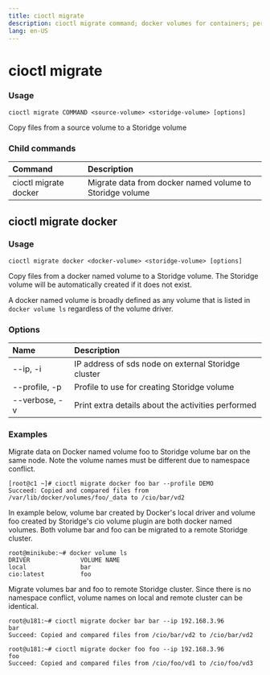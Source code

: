 ```yaml
---
title: cioctl migrate
description: cioctl migrate command; docker volumes for containers; persistent volumes for pods
lang: en-US
---
```


# cioctl migrate

<h3>Usage</h3>

`cioctl migrate COMMAND <source-volume> <storidge-volume> [options]`

Copy files from a source volume to a Storidge volume

<h3>Child commands</h3>

| Command               | Description                                                |
|:----------------------|:-----------------------------------------------------------|
| cioctl migrate docker | Migrate data from docker named volume to Storidge volume   |


## cioctl migrate docker

<h3>Usage</h3>

`cioctl migrate docker <docker-volume> <storidge-volume> [options]`

Copy files from a docker named volume to a Storidge volume. The Storidge volume will be automatically created if it does not exist.

A docker named volume is broadly defined as any volume that is listed in `docker volume ls` regardless of the volume driver.

<h3>Options</h3>

| Name             | Description                                          |
|:-----------------|:-----------------------------------------------------|
| --ip, -i         | IP address of sds node on external Storidge cluster  |
| --profile, -p    | Profile to use for creating Storidge volume          |
| --verbose, -v    | Print extra details about the activities performed   |

<h3>Examples</h3>

Migrate data on Docker named volume foo to Storidge volume bar on the same node. Note the volume names must be different due to namespace conflict. 
```
[root@c1 ~]# cioctl migrate docker foo bar --profile DEMO
Succeed: Copied and compared files from /var/lib/docker/volumes/foo/_data to /cio/bar/vd2
```

In example below, volume bar created by Docker's local driver and volume foo created by Storidge's cio volume plugin are both docker named volumes. Both volume bar and foo can be migrated to a remote Storidge cluster.  
```
root@minikube:~# docker volume ls
DRIVER              VOLUME NAME
local               bar
cio:latest          foo
```

Migrate volumes bar and foo to remote Storidge cluster. Since there is no namespace conflict, volume names on local and remote cluster can be identical.
```
root@u181:~# cioctl migrate docker bar bar --ip 192.168.3.96
bar
Succeed: Copied and compared files from /cio/bar/vd2 to /cio/bar/vd2

root@u181:~# cioctl migrate docker foo foo --ip 192.168.3.96
foo
Succeed: Copied and compared files from /cio/foo/vd1 to /cio/foo/vd3
```
